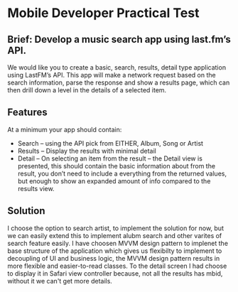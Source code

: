 # Mobile Developer Practical Test
## Brief: Develop a music search app using last.fm’s API.

We would like you to create a basic, search, results, detail type application using LastFM’s API. This app will make a network request based on the search information, parse the response and show a results page, which can then drill down a level in the details of a selected item.

## Features
At a minimum your app should contain:
- Search – using the API pick from EITHER, Album, Song or Artist
- Results – Display the results with minimal detail
- Detail – On selecting an item from the result – the Detail view is presented, this should contain the basic information about from the result, you don’t need to include a everything from the returned values, but enough to show an expanded amount of info compared to the results view.

## Solution
I choose the option to search artist, to implement the solution for now, but we can easily extend this to implement alubm search and other varites of search feature easily. I have choosen MVVM design pattern to implenet the base structure of the application which gives us flexibilty to implement to decoupling of UI and business logic, the MVVM design pattern results in more flexible and easier-to-read classes. To the detail screen I had choose to display it in Safari view controller because, not all the results has mbid, without it we can't get more details.

